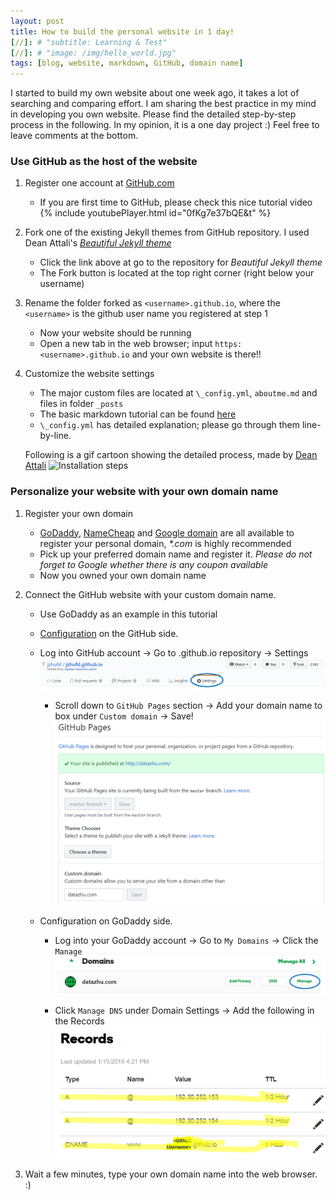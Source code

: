 ```yaml
---
layout: post
title: How to build the personal website in 1 day!
[//]: # "subtitle: Learning & Test"
[//]: # "image: /img/hello_world.jpg"
tags: [blog, website, markdown, GitHub, domain name]
---
```


[//]: # "* Will be replaced with the ToC, excluding the 'Contents' header"
[//]: # "{:toc}"

I started to build my own website about one week ago, it takes a lot of searching and comparing effort. 
I am sharing the best practice in my mind in developing you own website. Please find the detailed step-by-step process in the following.
In my opinion, it is a one day project :) Feel free to leave comments at the bottom.

### Use GitHub as the host of the website
1. Register one account at [GitHub.com](https://github.com/)
   * If you are first time to GitHub, please check this nice tutorial video
   {% include youtubePlayer.html id="0fKg7e37bQE&t" %}  

2. Fork one of the existing Jekyll themes from GitHub repository. I used Dean Attali's [_Beautiful Jekyll theme_](https://github.com/daattali/beautiful-jekyll)
   * Click the link above at go to the repository for _Beautiful Jekyll theme_
   * The Fork button is located at the top right corner (right below your username)  

3. Rename the folder forked as `<username>.github.io`, where the `<username>` is the github user name you registered at step 1
   * Now your website should be running
   * Open a new tab in the web browser; input `https:<username>.github.io` and your own website is there!!

4. Customize the website settings
   * The major custom files are located at `\_config.yml`, `aboutme.md` and files in folder `_posts` 
   * The basic markdown tutorial can be found [here](https://www.markdowntutorial.com/)
   * `\_config.yml` has detailed explanation; please go through them line-by-line.

   Following is a gif cartoon showing the detailed process, made by [Dean Attali](https://deanattali.com/beautiful-jekyll/)
   ![Installation steps](../img/install-steps.gif)

### Personalize your website with your own domain name
1. Register your own domain 
   * [GoDaddy](https://www.godaddy.com/), [NameCheap](https://www.namecheap.com/) and [Google domain](https://domains.google/#/) are all available to register your personal domain, _\*.com_ is highly recommended
   * Pick up your preferred domain name and register it. _Please do not forget to Google whether there is any coupon available_
   * Now you owned your own domain name
   
2. Connect the GitHub website with your custom domain name.
   * Use GoDaddy as an example in this tutorial
   * [Configuration](https://help.github.com/articles/adding-or-removing-a-custom-domain-for-your-github-pages-site/) on the GitHub side.  

   	* Log into GitHub account → Go to <username>.github.io repository → Settings 
   			![Github Domain 1](../img/GitHub_Domain_1.png)

      * Scroll down to `GitHub Pages` section → Add your domain name to box under `Custom domain` → Save!
   			![Github Domain 2](../img/GitHub_Domain_2.png)

   * Configuration on GoDaddy side.

      * Log into your GoDaddy account → Go to `My Domains` → Click the `Manage`
      	 	![Go Daddy Domain 1](../img/GoDaddy_Domain_1.png)

      * Click `Manage DNS` under Domain Settings → Add the following in the Records
      	 	![Go Daddy Domain 3](../img/GoDaddy_Domain_3.png)

3. Wait a few minutes, type your own domain name into the web browser. :)
